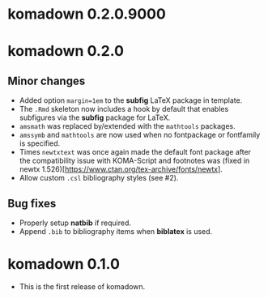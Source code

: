 # komadown 0.2.0.9000

# komadown 0.2.0

## Minor changes
* Added option `margin=1em` to the **subfig** LaTeX package in template.
* The `.Rmd` skeleton now includes a hook by default that enables subfigures
via the **subfig** package for LaTeX.
* `amsmath` was replaced by/extended with the `mathtools` packages.
* `amssymb` and `mathtools` are now used when no fontpackage or fontfamily is
specified.
* Times `newtxtext` was once again made the default font package after the 
compatibility issue with KOMA-Script and footnotes was
(fixed in newtx 1.526)[https://www.ctan.org/tex-archive/fonts/newtx].
* Allow custom `.csl` bibliography styles (see #2).

## Bug fixes
* Properly setup **natbib** if required.
* Append `.bib` to bibliography items when **biblatex** is used.

# komadown 0.1.0

* This is the first release of komadown.

